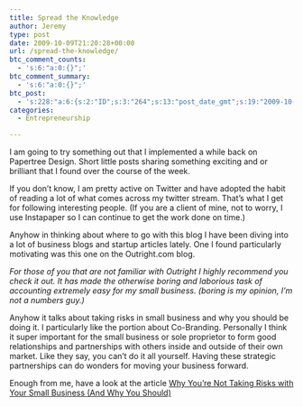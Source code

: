 ```yaml
---
title: Spread the Knowledge
author: Jeremy
type: post
date: 2009-10-09T21:20:28+00:00
url: /spread-the-knowledge/
btc_comment_counts:
  - 's:6:"a:0:{}";'
btc_comment_summary:
  - 's:6:"a:0:{}";'
btc_post:
  - 's:228:"a:6:{s:2:"ID";s:3:"264";s:13:"post_date_gmt";s:19:"2009-10-09 21:20:28";s:23:"initial_import_date_gmt";s:19:"2009-10-09 21:23:27";s:20:"last_import_date_gmt";s:19:"2009-10-29 19:24:08";s:4:"hits";s:1:"0";s:6:"misses";s:3:"237";}";'
categories:
  - Entrepreneurship

---
```

I am going to try something out that I implemented a while back on Papertree Design. Short little posts sharing something exciting and or brilliant that I found over the course of the week.

If you don&#8217;t know, I am pretty active on Twitter and have adopted the habit of reading a lot of what comes across my twitter stream. That&#8217;s what I get for following interesting people. (If you are a client of mine, not to worry, I use Instapaper so I can continue to get the work done on time.)

Anyhow in thinking about where to go with this blog I have been diving into a lot of business blogs and startup articles lately. One I found particularly motivating was this one on the Outright.com blog.

_For those of you that are not familiar with Outright I highly recommend you check it out. It has made the otherwise boring and laborious task of accounting extremely easy for my small business. (boring is my opinion, I&#8217;m not a numbers guy.)_

Anyhow it talks about taking risks in small business and why you should be doing it. I particularly like the portion about Co-Branding. Personally I think it super important for the small business or sole proprietor to form good relationships and partnerships with others inside and outside of their own market. Like they say, you can&#8217;t do it all yourself. Having these strategic partnerships can do wonders for moving your business forward.

Enough from me, have a look at the article [Why You’re Not Taking Risks with Your Small Business (And Why You Should)][1]

 [1]: http://blog.outright.com/resources/why-you’re-not-taking-risks-with-your-small-business-and-why-you-should/